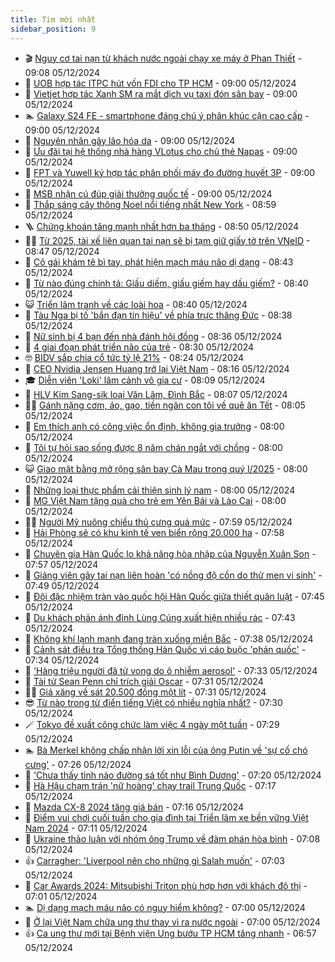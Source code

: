 ```yaml
---
title: Tim mới nhất
sidebar_position: 9
---
```


<!-- vnexpress-tin-moi-nhat:START -->
- 🎬 [Nguy cơ tai nạn từ khách nước ngoài chạy xe máy ở Phan Thiết](https://vnexpress.net/nguy-co-tai-nan-tu-khach-nuoc-ngoai-chay-xe-may-o-phan-thiet-4822024.html) - 09:08 05/12/2024
- 🐎 [UOB hợp tác ITPC hút vốn FDI cho TP HCM](https://vnexpress.net/uob-hop-tac-itpc-hut-von-fdi-cho-tp-hcm-4824289.html) - 09:00 05/12/2024
- 🦍 [Vietjet hợp tác Xanh SM ra mắt dịch vụ taxi đón sân bay](https://vnexpress.net/vietjet-hop-tac-xanh-sm-ra-mat-dich-vu-taxi-don-san-bay-4824285.html) - 09:00 05/12/2024
- 🏊 [Galaxy S24 FE - smartphone đáng chú ý phân khúc cận cao cấp](https://vnexpress.net/galaxy-s24-fe-smartphone-dang-chu-y-phan-khuc-can-cao-cap-4824282.html) - 09:00 05/12/2024
- 🎊 [Nguyên nhân gây lão hóa da](https://vnexpress.net/nguyen-nhan-gay-lao-hoa-da-4824260.html) - 09:00 05/12/2024
- 🎃 [Ưu đãi tại hệ thống nhà hàng VLotus cho chủ thẻ Napas](https://vnexpress.net/uu-dai-tai-he-thong-nha-hang-vlotus-cho-chu-the-napas-4824125.html) - 09:00 05/12/2024
- 🧰 [FPT và Yuwell ký hợp tác phân phối máy đo đường huyết 3P](https://vnexpress.net/fpt-va-yuwell-ky-hop-tac-phan-phoi-may-do-duong-huyet-3p-4824067.html) - 09:00 05/12/2024
- 🔭 [MSB nhận cú đúp giải thưởng quốc tế](https://vnexpress.net/msb-nhan-cu-dup-giai-thuong-quoc-te-4823679.html) - 09:00 05/12/2024
- 🫶 [Thắp sáng cây thông Noel nổi tiếng nhất New York](https://vnexpress.net/thap-sang-cay-thong-noel-noi-tieng-nhat-new-york-4824131.html) - 08:59 05/12/2024
- 🪜 [Chứng khoán tăng mạnh nhất hơn ba tháng](https://vnexpress.net/chung-khoan-hom-nay-5-12-vn-index-tang-manh-nhat-ba-thang-ruoi-4824281.html) - 08:50 05/12/2024
- 👨‍🏫 [Từ 2025, tài xế liên quan tai nạn sẽ bị tạm giữ giấy tờ trên VNeID](https://vnexpress.net/tu-2025-tai-xe-lien-quan-tai-nan-se-bi-tam-giu-giay-to-tren-vneid-4824111.html) - 08:47 05/12/2024
- 🎊 [Cô gái khám tê bì tay, phát hiện mạch máu não dị dạng](https://vnexpress.net/co-gai-kham-te-bi-tay-phat-hien-mach-mau-nao-di-dang-4824200.html) - 08:43 05/12/2024
- 🎊 [Từ nào đúng chính tả: Giấu diếm, giấu giếm hay dấu giếm?](https://vnexpress.net/tu-nao-dung-chinh-ta-giau-diem-giau-giem-hay-dau-giem-4823618.html) - 08:40 05/12/2024
- 😺 [Triển lãm tranh về các loài hoa](https://vnexpress.net/trien-lam-tranh-ve-cac-loai-hoa-4823824.html) - 08:40 05/12/2024
- 🐘 [Tàu Nga bị tố &#39;bắn đạn tín hiệu&#39; về phía trực thăng Đức](https://vnexpress.net/tau-nga-bi-to-ban-dan-tin-hieu-ve-phia-truc-thang-duc-4824158.html) - 08:38 05/12/2024
- 🌁 [Nữ sinh bị 4 bạn đến nhà đánh hội đồng](https://vnexpress.net/nu-sinh-bi-4-ban-den-nha-danh-hoi-dong-4824262.html) - 08:36 05/12/2024
- 🐲 [4 giai đoạn phát triển não của trẻ](https://vnexpress.net/4-giai-doan-phat-trien-nao-cua-tre-4824128.html) - 08:30 05/12/2024
- 🤓 [BIDV sắp chia cổ tức tỷ lệ 21%](https://vnexpress.net/bidv-sap-chia-co-tuc-ty-le-21-4824229.html) - 08:24 05/12/2024
- 💪 [CEO Nvidia Jensen Huang trở lại Việt Nam](https://vnexpress.net/ceo-nvidia-jensen-huang-tro-lai-viet-nam-4824232.html) - 08:16 05/12/2024
- 🎓 [Diễn viên &#39;Loki&#39; lâm cảnh vô gia cư](https://vnexpress.net/dien-vien-loki-lam-canh-vo-gia-cu-4824074.html) - 08:09 05/12/2024
- 🫣 [HLV Kim Sang-sik loại Văn Lâm, Đình Bắc](https://vnexpress.net/hlv-kim-sang-sik-loai-van-lam-dinh-bac-4824255.html) - 08:07 05/12/2024
- 🧑‍💻 [Gánh nặng cơm, áo, gạo, tiền ngăn con tôi về quê ăn Tết](https://vnexpress.net/ganh-nang-com-ao-gao-tien-ngan-con-toi-ve-que-an-tet-4824237.html) - 08:05 05/12/2024
- 🐲 [Em thích anh có công việc ổn định, không gia trưởng](https://vnexpress.net/em-thich-anh-co-cong-viec-on-dinh-khong-gia-truong-4824046.html) - 08:00 05/12/2024
- 🌝 [Tôi tự hỏi sao sống được 8 năm chán ngắt với chồng](https://vnexpress.net/toi-tu-hoi-sao-song-duoc-8-nam-chan-ngat-voi-chong-4814011.html) - 08:00 05/12/2024
- 😺 [Giao mặt bằng mở rộng sân bay Cà Mau trong quý I/2025](https://vnexpress.net/giao-mat-bang-mo-rong-san-bay-ca-mau-trong-quy-i-2025-4824221.html) - 08:00 05/12/2024
- 🐎 [Những loại thực phẩm cải thiện sinh lý nam](https://vnexpress.net/nhung-loai-thuc-pham-cai-thien-sinh-ly-nam-4824209.html) - 08:00 05/12/2024
- 🎡 [MG Việt Nam tặng quà cho trẻ em Yên Bái và Lào Cai](https://vnexpress.net/mg-viet-nam-tang-qua-cho-tre-em-yen-bai-va-lao-cai-4824003.html) - 08:00 05/12/2024
- 👨‍🏫 [Người Mỹ nuông chiều thú cưng quá mức](https://vnexpress.net/nguoi-my-nuong-chieu-thu-cung-qua-muc-4824253.html) - 07:59 05/12/2024
- 🦆 [Hải Phòng sẽ có khu kinh tế ven biển rộng 20.000 ha](https://vnexpress.net/hai-phong-se-co-khu-kinh-te-ven-bien-rong-20-000-ha-4824173.html) - 07:58 05/12/2024
- 🚦 [Chuyên gia Hàn Quốc lo khả năng hòa nhập của Nguyễn Xuân Son](https://vnexpress.net/chuyen-gia-han-quoc-lo-kha-nang-hoa-nhap-cua-nguyen-xuan-son-4824223.html) - 07:57 05/12/2024
- 💫 [Giảng viên gây tai nạn liên hoàn &#39;có nồng độ cồn do thử men vi sinh&#39;](https://vnexpress.net/giang-vien-gay-tai-nan-lien-hoan-co-nong-do-con-do-thu-men-vi-sinh-4824213.html) - 07:49 05/12/2024
- 🎉 [Đội đặc nhiệm tràn vào quốc hội Hàn Quốc giữa thiết quân luật](https://vnexpress.net/doi-dac-nhiem-tran-vao-quoc-hoi-han-quoc-giua-thiet-quan-luat-4823723.html) - 07:45 05/12/2024
- 🌋 [Du khách phản ánh đỉnh Lùng Cúng xuất hiện nhiều rác](https://vnexpress.net/du-khach-phan-anh-dinh-lung-cung-xuat-hien-nhieu-rac-4823879.html) - 07:43 05/12/2024
- 🤖 [Không khí lạnh mạnh đang tràn xuống miền Bắc](https://vnexpress.net/khong-khi-lanh-manh-dang-tran-xuong-mien-bac-4824181.html) - 07:38 05/12/2024
- 🦏 [Cảnh sát điều tra Tổng thống Hàn Quốc vì cáo buộc &#39;phản quốc&#39;](https://vnexpress.net/canh-sat-dieu-tra-tong-thong-han-quoc-vi-cao-buoc-phan-quoc-4824164.html) - 07:34 05/12/2024
- 🦩 [&#39;Hàng triệu người đã tử vong do ô nhiễm aerosol&#39;](https://vnexpress.net/hang-trieu-nguoi-da-tu-vong-do-o-nhiem-aerosol-4824205.html) - 07:33 05/12/2024
- 👺 [Tài tử Sean Penn chỉ trích giải Oscar](https://vnexpress.net/tai-tu-sean-penn-chi-trich-giai-oscar-4824065.html) - 07:31 05/12/2024
- 🧑‍🏫 [Giá xăng về sát 20.500 đồng một lít](https://vnexpress.net/gia-xang-moi-nhat-hom-nay-5-12-4824183.html) - 07:31 05/12/2024
- 😎 [Từ nào trong từ điển tiếng Việt có nhiều nghĩa nhất?](https://vnexpress.net/tu-nao-trong-tu-dien-tieng-viet-co-nhieu-nghia-nhat-4823142.html) - 07:30 05/12/2024
- 🪄 [Tokyo đề xuất công chức làm việc 4 ngày một tuần](https://vnexpress.net/tokyo-de-xuat-cong-chuc-lam-viec-4-ngay-mot-tuan-4824135.html) - 07:29 05/12/2024
- 🏊 [Bà Merkel không chấp nhận lời xin lỗi của ông Putin về &#39;sự cố chó cưng&#39;](https://vnexpress.net/ba-merkel-khong-chap-nhan-loi-xin-loi-cua-ong-putin-ve-su-co-cho-cung-4824169.html) - 07:26 05/12/2024
- 💃 [&#39;Chưa thấy tỉnh nào đường sá tốt như Bình Dương&#39;](https://vnexpress.net/chua-thay-tinh-nao-duong-sa-tot-nhu-binh-duong-4824190.html) - 07:20 05/12/2024
- 🦆 [Hà Hậu chạm trán &#39;nữ hoàng&#39; chạy trail Trung Quốc](https://vnexpress.net/ha-hau-cham-tran-nu-hoang-chay-trail-trung-quoc-4824182.html) - 07:17 05/12/2024
- 🎊 [Mazda CX-8 2024 tăng giá bán](https://vnexpress.net/mazda-cx-8-2024-tang-gia-ban-4824186.html) - 07:16 05/12/2024
- 👺 [Điểm vui chơi cuối tuần cho gia đình tại Triển lãm xe bền vững Việt Nam 2024](https://vnexpress.net/diem-vui-choi-cuoi-tuan-cho-gia-dinh-tai-trien-lam-xe-ben-vung-viet-nam-2024-4823570.html) - 07:11 05/12/2024
- 🎡 [Ukraine thảo luận với nhóm ông Trump về đàm phán hòa bình](https://vnexpress.net/ukraine-thao-luan-voi-nhom-ong-trump-ve-dam-phan-hoa-binh-4824045.html) - 07:08 05/12/2024
- 👍 [Carragher: &#39;Liverpool nên cho những gì Salah muốn&#39;](https://vnexpress.net/carragher-liverpool-nen-cho-nhung-gi-salah-muon-4824119.html) - 07:03 05/12/2024
- 🐎 [Car Awards 2024: Mitsubishi Triton phù hợp hơn với khách đô thị](https://vnexpress.net/car-awards-2024-mitsubishi-triton-phu-hop-hon-voi-khach-do-thi-4824185.html) - 07:01 05/12/2024
- 🏊 [Dị dạng mạch máu não có nguy hiểm không?](https://vnexpress.net/di-dang-mach-mau-nao-co-nguy-hiem-khong-4824176.html) - 07:00 05/12/2024
- 🦩 [Ở lại Việt Nam chữa ung thư thay vì ra nước ngoài](https://vnexpress.net/o-lai-viet-nam-chua-ung-thu-thay-vi-ra-nuoc-ngoai-4824145.html) - 07:00 05/12/2024
- 👍 [Ca ung thư mới tại Bệnh viện Ung bướu TP HCM tăng nhanh](https://vnexpress.net/ca-ung-thu-moi-tai-benh-vien-ung-buou-tp-hcm-tang-nhanh-4824161.html) - 06:57 05/12/2024<!-- vnexpress-tin-moi-nhat:END -->
